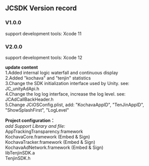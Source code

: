 
## JCSDK Version record

### V1.0.0
support development tools: Xcode 11

### V2.0.0
support development tools: Xcode 12

**update content**  
1.Added internal logic waterfall and continuous display  
2.Added "kochava" and "tenjin" statistics  
3.Change the SDK initialization interface used by Unity. see: JC_unityAdApi.h  
4.Change the log log interface, increase the log level.  see: JCAdCallBackHeader.h  
5.Change JCiOSConfig.plist, add: "KochavaAppID", "TenJinAppID", "ShowSplashFirst", "LogLevel"  

**Project configuration：**  
*add Support Library and file:*  
AppTrackingTransparency.framework  
KochavaCore.framework               (Embed & Sign)  
KochavaTracker.framework            (Embed & Sign)  
KochavaAdNetwork.framework          (Embed & Sign)  
libTenjinSDK.a  
TenjinSDK.h  


